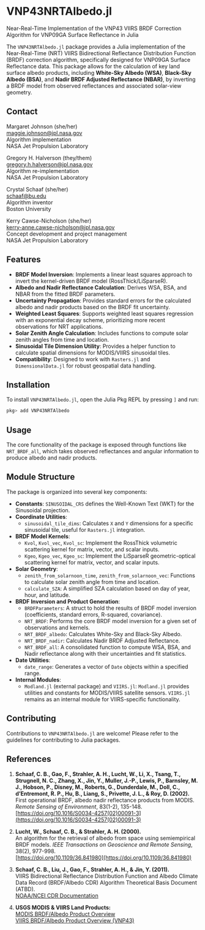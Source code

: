 # VNP43NRTAlbedo.jl

Near-Real-Time Implementation of the VNP43 VIIRS BRDF Correction Algorithm for VNP09GA Surface Reflectance in Julia

The `VNP43NRTAlbedo.jl` package provides a Julia implementation of the Near-Real-Time (NRT) VIIRS Bidirectional Reflectance Distribution Function (BRDF) correction algorithm, specifically designed for VNP09GA Surface Reflectance data. This package allows for the calculation of key land surface albedo products, including **White-Sky Albedo (WSA)**, **Black-Sky Albedo (BSA)**, and **Nadir BRDF Adjusted Reflectance (NBAR)**, by inverting a BRDF model from observed reflectances and associated solar-view geometry.

## Contact

Margaret Johnson (she/her)<br>
[maggie.johnson@jpl.nasa.gov](mailto:maggie.johnson@jpl.nasa.gov)<br>
Algorithm implementation<br>
NASA Jet Propulsion Laboratory

Gregory H. Halverson (they/them)<br>
[gregory.h.halverson@jpl.nasa.gov](mailto:gregory.h.halverson@jpl.nasa.gov)<br>
Algorithm re-implementation<br>
NASA Jet Propulsion Laboratory

Crystal Schaaf (she/her)<br>
[schaaf@bu.edu](mailto:schaaf@bu.edu)<br>
Algorithm inventor<br>
Boston University

Kerry Cawse-Nicholson (she/her)<br>
[kerry-anne.cawse-nicholson@jpl.nasa.gov](mailto:kerry-anne.cawse-nicholson@jpl.nasa.gov)<br>
Concept development and project management<br>
NASA Jet Propulsion Laboratory

## Features

* **BRDF Model Inversion**: Implements a linear least squares approach to invert the kernel-driven BRDF model (RossThick/LiSparseR).
* **Albedo and Nadir Reflectance Calculation**: Derives WSA, BSA, and NBAR from the fitted BRDF parameters.
* **Uncertainty Propagation**: Provides standard errors for the calculated albedo and nadir products based on the BRDF fit uncertainty.
* **Weighted Least Squares**: Supports weighted least squares regression with an exponential decay scheme, prioritizing more recent observations for NRT applications.
* **Solar Zenith Angle Calculation**: Includes functions to compute solar zenith angles from time and location.
* **Sinusoidal Tile Dimension Utility**: Provides a helper function to calculate spatial dimensions for MODIS/VIIRS sinusoidal tiles.
* **Compatibility**: Designed to work with `Rasters.jl` and `DimensionalData.jl` for robust geospatial data handling.

## Installation

To install `VNP43NRTAlbedo.jl`, open the Julia Pkg REPL by pressing `]` and run:

```julia
pkg> add VNP43NRTAlbedo
```

## Usage

The core functionality of the package is exposed through functions like `NRT_BRDF_all`, which takes observed reflectances and angular information to produce albedo and nadir products.

## Module Structure

The package is organized into several key components:

* **Constants**: `SINUSOIDAL_CRS` defines the Well-Known Text (WKT) for the Sinusoidal projection.
* **Coordinate Utilities**:
    * `sinusoidal_tile_dims`: Calculates `X` and `Y` dimensions for a specific sinusoidal tile, useful for `Rasters.jl` integration.
* **BRDF Model Kernels**:
    * `Kvol`, `Kvol_vec`, `Kvol_sc`: Implement the RossThick volumetric scattering kernel for matrix, vector, and scalar inputs.
    * `Kgeo`, `Kgeo_vec`, `Kgeo_sc`: Implement the LiSparseR geometric-optical scattering kernel for matrix, vector, and scalar inputs.
* **Solar Geometry**:
    * `zenith_from_solarnoon_time`, `zenith_from_solarnoon_vec`: Functions to calculate solar zenith angle from time and location.
    * `calculate_SZA`: A simplified SZA calculation based on day of year, hour, and latitude.
* **BRDF Inversion and Product Generation**:
    * `BRDFParameters`: A struct to hold the results of BRDF model inversion (coefficients, standard errors, R-squared, covariance).
    * `NRT_BRDF`: Performs the core BRDF model inversion for a given set of observations and kernels.
    * `NRT_BRDF_albedo`: Calculates White-Sky and Black-Sky Albedo.
    * `NRT_BRDF_nadir`: Calculates Nadir BRDF Adjusted Reflectance.
    * `NRT_BRDF_all`: A consolidated function to compute WSA, BSA, and Nadir reflectance along with their uncertainties and fit statistics.
* **Date Utilities**:
    * `date_range`: Generates a vector of `Date` objects within a specified range.
* **Internal Modules**:
    * `Modland.jl` (external package) and `VIIRS.jl`: `Modland.jl` provides utilities and constants for MODIS/VIIRS satellite sensors. `VIIRS.jl` remains as an internal module for VIIRS-specific functionality.

## Contributing

Contributions to `VNP43NRTAlbedo.jl` are welcome! Please refer to the guidelines for contributing to Julia packages.

## References

1. **Schaaf, C. B., Gao, F., Strahler, A. H., Lucht, W., Li, X., Tsang, T., Strugnell, N. C., Zhang, X., Jin, Y., Muller, J.-P., Lewis, P., Barnsley, M. J., Hobson, P., Disney, M., Roberts, G., Dunderdale, M., Doll, C., d’Entremont, R. P., Hu, B., Liang, S., Privette, J. L., & Roy, D. (2002).**  
   First operational BRDF, albedo nadir reflectance products from MODIS. *Remote Sensing of Environment*, 83(1-2), 135-148.  
   [https://doi.org/10.1016/S0034-4257(02)00091-3](https://doi.org/10.1016/S0034-4257(02)00091-3)

2. **Lucht, W., Schaaf, C. B., & Strahler, A. H. (2000).**  
   An algorithm for the retrieval of albedo from space using semiempirical BRDF models. *IEEE Transactions on Geoscience and Remote Sensing*, 38(2), 977-998.  
   [https://doi.org/10.1109/36.841980](https://doi.org/10.1109/36.841980)

3. **Schaaf, C. B., Liu, J., Gao, F., Strahler, A. H., & Jin, Y. (2011).**  
   VIIRS Bidirectional Reflectance Distribution Function and Albedo Climate Data Record (BRDF/Albedo CDR) Algorithm Theoretical Basis Document (ATBD).  
   [NOAA/NCEI CDR Documentation](https://www.ncei.noaa.gov/pub/data/sds/cdr/CDRs/VIIRS_Land_Surface_Reflectance/VNP43MA3/DOC/ATBD_VNP43MA3_CDR_v1.0.pdf)

4. **USGS MODIS & VIIRS Land Products:**  
   [MODIS BRDF/Albedo Product Overview](https://modis-land.gsfc.nasa.gov/brdf.html)  
   [VIIRS BRDF/Albedo Product Overview (VNP43)](https://lpdaac.usgs.gov/products/vnp43ma3v001/)

